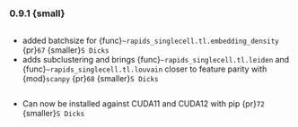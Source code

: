 ### 0.9.1 {small}

```{rubric} Features
```
* added batchsize for {func}`~rapids_singlecell.tl.embedding_density` {pr}`67` {smaller}`S Dicks`
* adds subclustering and brings {func}`~rapids_singlecell.tl.leiden` and {func}`~rapids_singlecell.tl.louvain` closer to feature parity with {mod}`scanpy` {pr}`68` {smaller}`S Dicks`

```{rubric} Misc
```
* Can now be installed against CUDA11 and CUDA12 with pip {pr}`72` {smaller}`S Dicks`
